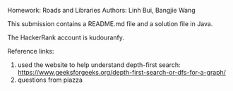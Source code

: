 Homework: Roads and Libraries
Authors: Linh Bui, Bangjie Wang

This submission contains a README.md file and a solution file in Java.

The HackerRank account is kudouranfy.

Reference links:
1. used the website to help understand depth-first search:
https://www.geeksforgeeks.org/depth-first-search-or-dfs-for-a-graph/
2. questions from piazza
